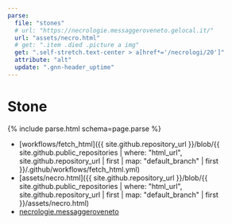 ```yaml
---
parse:
  file: "stones"
  # url: "https://necrologie.messaggeroveneto.gelocal.it/"
  url: "assets/necro.html"
  # get: ".item .died .picture a img"
  get: ".self-stretch.text-center > a[href*='/necrologi/20']"
  attribute: "alt"
  update: ".gnn-header_uptime"
---
```

# Stone

{% include parse.html schema=page.parse %}

- [workflows/fetch_html]({{ site.github.repository_url }}/blob/{{ site.github.public_repositories | where: "html_url", site.github.repository_url | first | map: "default_branch" | first }}/.github/workflows/fetch_html.yml)
- [assets/necro.html]({{ site.github.repository_url }}/blob/{{ site.github.public_repositories | where: "html_url", site.github.repository_url | first | map: "default_branch" | first }}/assets/necro.html)
- [necrologie.messaggeroveneto](https://necrologie.messaggeroveneto.gelocal.it)
